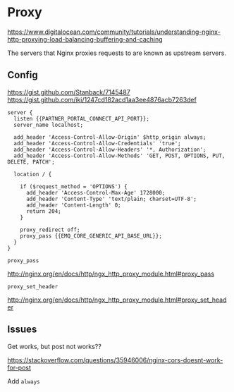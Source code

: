 # Proxy

https://www.digitalocean.com/community/tutorials/understanding-nginx-http-proxying-load-balancing-buffering-and-caching

The servers that Nginx proxies requests to are known as upstream servers.

## Config

https://gist.github.com/Stanback/7145487
https://gist.github.com/iki/1247cd182acd1aa3ee4876acb7263def

```
server {
  listen {{PARTNER_PORTAL_CONNECT_API_PORT}};
  server_name localhost;

  add_header 'Access-Control-Allow-Origin' $http_origin always;
  add_header 'Access-Control-Allow-Credentials' 'true';
  add_header 'Access-Control-Allow-Headers' '*, Authorization';
  add_header 'Access-Control-Allow-Methods' 'GET, POST, OPTIONS, PUT, DELETE, PATCH';

  location / {

    if ($request_method = 'OPTIONS') {
      add_header 'Access-Control-Max-Age' 1728000;
      add_header 'Content-Type' 'text/plain; charset=UTF-8';
      add_header 'Content-Length' 0;
      return 204;
    }

    proxy_redirect off;
    proxy_pass {{EMQ_CORE_GENERIC_API_BASE_URL}};
  }
}
```

`proxy_pass`

http://nginx.org/en/docs/http/ngx_http_proxy_module.html#proxy_pass

`proxy_set_header`

http://nginx.org/en/docs/http/ngx_http_proxy_module.html#proxy_set_header

## Issues

Get works, but post not works??

https://stackoverflow.com/questions/35946006/nginx-cors-doesnt-work-for-post

Add `always`
